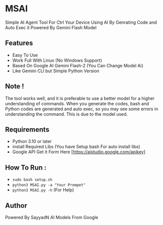 # MSAI
Simple AI Agent Tool For Ctrl Your Device Using AI  By Genrating Code and Auto Exec it Powered By Gemini Flash Model 

## Features
- Easy To Use
- Work Full With Linux (No Windows Support)
- Based On Google AI Gemini Flash-2 (You Can Change Model Ai)
- Like Gemini CLI but Simple Python Version

## Note !
The tool works well, and it is preferable to use a better model for a higher understanding of commands.
When you generate the codes, bash and Python codes are generated and auto exec, so you may see some errors in understanding the command. This is due to the model used.

## Requirements
- Python 3.10 or later
- install Required Libs (You have Setup bash For auto install libs)
- Google API Get it Form Here [https://aistudio.google.com/apikey]

## How To Run : 
- ```sudo bash setup.sh```
- ``` python3 MSAI.py -a "Your Prompet" ```
- ``` python3 MSAI.py -h ``` (For Help)

## Author
Powered By SayyadN
AI Models From Google 
